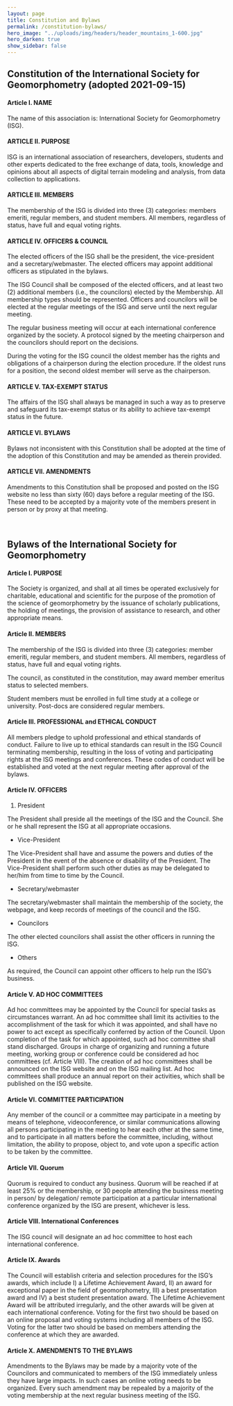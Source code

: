```yaml
---
layout: page
title: Constitution and Bylaws
permalink: /constitution-bylaws/
hero_image: "../uploads/img/headers/header_mountains_1-600.jpg"
hero_darken: true
show_sidebar: false
---
```


## Constitution of the International Society for Geomorphometry (adopted 2021-09-15)

#### Article I. NAME

The name of this association is: International Society for Geomorphometry (ISG).

#### ARTICLE II. PURPOSE

ISG is an international association of researchers, developers, students and other experts dedicated to the free exchange of data, tools, knowledge and opinions about all aspects of digital terrain modeling and analysis, from data collection to applications.

#### ARTICLE III. MEMBERS

The membership of the ISG is divided into three (3) categories: members emeriti, regular members, and student members. All members, regardless of status, have full and equal voting rights.

#### ARTICLE IV. OFFICERS & COUNCIL

The elected officers of the ISG shall be the president, the vice-president and a secretary/webmaster. The elected officers may appoint additional officers as stipulated in the bylaws.

The ISG Council shall be composed of the elected officers, and at least two (2) additional members (i.e., the councilors) elected by the Membership. All membership types should be represented. Officers and councilors will be elected at the regular meetings of the ISG and serve until the next regular meeting.

The regular business meeting will occur at each international conference organized by the society. A protocol signed by the meeting chairperson and the councilors should report on the decisions.

During the voting for the ISG council the oldest member has the rights and obligations of a chairperson during the election procedure. If the oldest runs for a position, the second oldest member will serve as the chairperson.

#### ARTICLE V. TAX-EXEMPT STATUS

The affairs of the ISG shall always be managed in such a way as to preserve and safeguard its tax-exempt status or its ability to achieve tax-exempt status in the future.

#### ARTICLE VI. BYLAWS

Bylaws not inconsistent with this Constitution shall be adopted at the time of the adoption of this Constitution and may be amended as therein provided.

#### ARTICLE VII. AMENDMENTS

Amendments to this Constitution shall be proposed and posted on the ISG website no less than sixty (60) days before a regular meeting of the ISG. These need to be accepted by a majority vote of the members present in person or by proxy at that meeting.


&nbsp;
&nbsp;


## Bylaws of the International Society for Geomorphometry

#### Article I. PURPOSE

The Society is organized, and shall at all times be operated exclusively for charitable, educational and scientific for the purpose of the promotion of the science of geomorphometry by the issuance of scholarly publications, the holding of meetings, the provision of assistance to research, and other appropriate means.

#### Article II. MEMBERS

The membership of the ISG is divided into three (3) categories: member emeriti, regular members, and student members. All members, regardless of status, have full and equal voting rights.

The council, as constituted in the constitution, may award member emeritus status to selected members.

Student members must be enrolled in full time study at a college or university. Post-docs are considered regular members.

#### Article III. PROFESSIONAL and ETHICAL CONDUCT

All members pledge to uphold professional and ethical standards of conduct. Failure to live up to ethical standards can result in the ISG Council terminating membership, resulting in the loss of voting and participating rights at the ISG meetings and conferences. These codes of conduct will be established and voted at the next regular meeting after approval of the bylaws.

#### Article IV. OFFICERS

1. President

The President shall preside all the meetings of the ISG and the Council. She or he shall represent the ISG at all appropriate occasions.

- Vice-President

The Vice-President shall have and assume the powers and duties of the President in the event of the absence or disability of the President. The Vice-President shall perform such other duties as may be delegated to her/him from time to time by the Council.

- Secretary/webmaster

The secretary/webmaster shall maintain the membership of the society, the webpage, and keep records of meetings of the council and the ISG.

- Councilors

The other elected councilors shall assist the other officers in running the ISG.

- Others

As required, the Council can appoint other officers to help run the ISG’s business.

#### Article V. AD HOC COMMITTEES

Ad hoc committees may be appointed by the Council for special tasks as circumstances warrant. An ad hoc committee shall limit its activities to the accomplishment of the task for which it was appointed, and shall have no power to act except as specifically conferred by action of the Council. Upon completion of the task for which appointed, such ad hoc committee shall stand discharged. Groups in charge of organizing and running a future meeting, working group or conference could be considered ad hoc committees (cf. Article VIII). The creation of ad hoc committees shall be announced on the ISG website and on the ISG mailing list. Ad hoc committees shall produce an annual report on their activities, which shall be published on the ISG website. 

#### Article VI. COMMITTEE PARTICIPATION

Any member of the council or a committee may participate in a meeting by means of telephone, videoconference, or similar communications allowing all persons participating in the meeting to hear each other at the same time, and to participate in all matters before the committee, including, without limitation, the ability to propose, object to, and vote upon a specific action to be taken by the committee.

#### Article VII. Quorum

Quorum is required to conduct any business.  Quorum will be reached if at least 25% or the membership, or 30 people attending the business meeting in person/ by delegation/ remote participation at a particular international conference organized by the ISG are present, whichever is less.

#### Article VIII. International Conferences

The ISG council will designate an ad hoc committee to host each international conference.

#### Article IX. Awards

The Council will establish criteria and selection procedures for the ISG’s awards, which include I) a Lifetime Achievement Award, II) an award for exceptional paper in the field of geomorphometry, III) a best presentation award and IV) a best student presentation award. The Lifetime Achievement Award will be attributed irregularly, and the other awards will be given at each international conference. Voting for the first two should be based on an online proposal and voting systems including all members of the ISG. Voting for the latter two should be based on members attending the conference at which they are awarded. 

#### Article X. AMENDMENTS TO THE BYLAWS

Amendments to the Bylaws may be made by a majority vote of the Councilors and communicated to members of the ISG immediately unless they have large impacts. In such cases an online voting needs to be organized. Every such amendment may be repealed by a majority of the voting membership at the next regular business meeting of the ISG.
